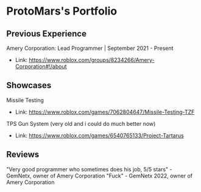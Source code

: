 # ProtoMars's Portfolio

## Previous Experience

Amery Corporation: Lead Programmer | September 2021 - Present
 - Link: https://www.roblox.com/groups/8234266/Amery-Corporation#!/about

## Showcases

Missile Testing
- Link: https://www.roblox.com/games/7062804647/Missile-Testing-TZF

TPS Gun System (very old and i could do much better now)
- Link: https://www.roblox.com/games/6540765133/Project-Tartarus

## Reviews

"Very good programmer who sometimes does his job, 5/5 stars" - GemNetx, owner of Amery Corporation
"Fuck" - GemNetx 2022, owner of Amery Corporation
